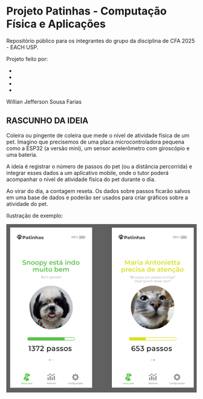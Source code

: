 # Projeto Patinhas - Computação Física e Aplicações

Repositório público para os integrantes do grupo da disciplina de CFA 2025 - EACH USP.

Projeto feito por: 

-
-
-
-
Willian Jefferson Sousa Farias

## RASCUNHO DA IDEIA

Coleira ou pingente de coleira que mede o nível de atividade física de um pet. Imagino que precisemos de uma placa microcontroladora pequena como a ESP32 (a versão mini), um sensor acelerômetro com giroscópio e uma bateria. 

A ideia é registrar o número de passos do pet (ou a distância percorrida) e integrar esses dados a um aplicativo mobile, onde o tutor poderá acompanhar o nível de atividade física do pet durante o dia. 

Ao virar do dia, a contagem reseta. Os dados sobre passos ficarão salvos em uma base de dados e poderão ser usados para criar gráficos sobre a atividade do pet.

Ilustração de exemplo:

![Imagem da tela inicial do app](imagens/patinhas0.png)
